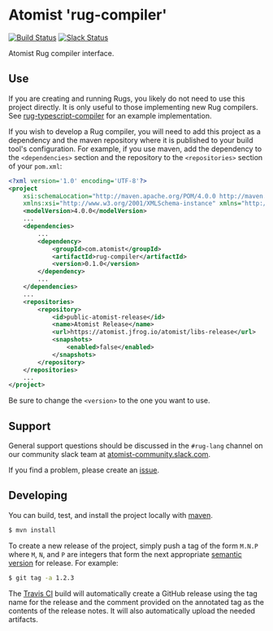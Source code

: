 # Atomist 'rug-compiler'

[![Build Status](https://travis-ci.org/atomist/rug-compiler.svg?branch=master)](https://travis-ci.org/atomist/rug-compiler)
[![Slack Status](https://join.atomist.com/badge.svg)](https://join.atomist.com/)

Atomist Rug compiler interface.

## Use

If you are creating and running Rugs, you likely do not need to use
this project directly.  It is only useful to those implementing new
Rug compilers.  See [rug-typescript-compiler][ts] for an example
implementation.

[ts]: https://github.com/atomist/rug-typescript-compiler

If you wish to develop a Rug compiler, you will need to add this
project as a dependency and the maven repository where it is published
to your build tool's configuration.  For example, if you use maven,
add the dependency to the `<dependencies>` section and the repository
to the `<repositories>` section of your `pom.xml`:

```xml
<?xml version='1.0' encoding='UTF-8'?>
<project
	xsi:schemaLocation="http://maven.apache.org/POM/4.0.0 http://maven.apache.org/xsd/maven-4.0.0.xsd"
	xmlns:xsi="http://www.w3.org/2001/XMLSchema-instance" xmlns="http://maven.apache.org/POM/4.0.0">
	<modelVersion>4.0.0</modelVersion>
    ...
    <dependencies>
        ...
		<dependency>
			<groupId>com.atomist</groupId>
			<artifactId>rug-compiler</artifactId>
			<version>0.1.0</version>
		</dependency>
        ...
	</dependencies>
    ...
	<repositories>
		<repository>
			<id>public-atomist-release</id>
			<name>Atomist Release</name>
			<url>https://atomist.jfrog.io/atomist/libs-release</url>
			<snapshots>
				<enabled>false</enabled>
			</snapshots>
		</repository>
	</repositories>
    ...
</project>
```

Be sure to change the `<version>` to the one you want to use.

## Support

General support questions should be discussed in the `#rug-lang`
channel on our community slack team
at [atomist-community.slack.com](https://join.atomist.com).

If you find a problem, please create an [issue](issues).

## Developing

You can build, test, and install the project locally with [maven][].

[maven]: https://maven.apache.org/

```sh
$ mvn install
```

To create a new release of the project, simply push a tag of the form
`M.N.P` where `M`, `N`, and `P` are integers that form the next
appropriate [semantic version][semver] for release.  For example:

```sh
$ git tag -a 1.2.3
```

The [Travis CI][travis] build will automatically create a GitHub
release using the tag name for the release and the comment provided on
the annotated tag as the contents of the release notes.  It will also
automatically upload the needed artifacts.

[semver]: http://semver.org
[travis]: https://travis-ci.com/atomist/rug-cli
